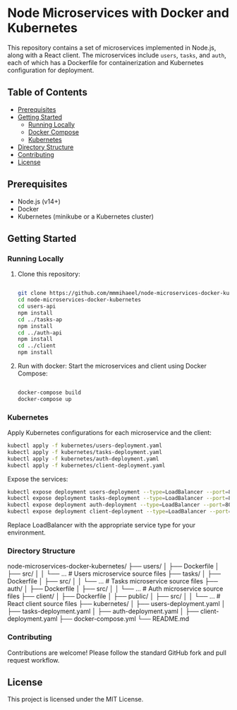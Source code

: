 # Node Microservices with Docker and Kubernetes

This repository contains a set of microservices implemented in Node.js, along with a React client. The microservices include `users`, `tasks`, and `auth`, each of which has a Dockerfile for containerization and Kubernetes configuration for deployment.

## Table of Contents

- [Prerequisites](#prerequisites)
- [Getting Started](#getting-started)
  - [Running Locally](#running-locally)
  - [Docker Compose](#docker-compose)
  - [Kubernetes](#kubernetes)
- [Directory Structure](#directory-structure)
- [Contributing](#contributing)
- [License](#license)

## Prerequisites

- Node.js (v14+)
- Docker
- Kubernetes (minikube or a Kubernetes cluster)

## Getting Started

### Running Locally

1. Clone this repository:

   ```sh

   git clone https://github.com/mmmihaeel/node-microservices-docker-kubernetes.git
   cd node-microservices-docker-kubernetes
   cd users-api
   npm install
   cd ../tasks-ap
   npm install
   cd ../auth-api
   npm install
   cd ../client
   npm install

   ```

2. Run with docker:
   Start the microservices and client using Docker Compose:

   ```sh

   docker-compose build
   docker-compose up

   ```

### Kubernetes

Apply Kubernetes configurations for each microservice and the client:

```sh
kubectl apply -f kubernetes/users-deployment.yaml
kubectl apply -f kubernetes/tasks-deployment.yaml
kubectl apply -f kubernetes/auth-deployment.yaml
kubectl apply -f kubernetes/client-deployment.yaml
```

Expose the services:

```sh
kubectl expose deployment users-deployment --type=LoadBalancer --port=80
kubectl expose deployment tasks-deployment --type=LoadBalancer --port=80
kubectl expose deployment auth-deployment --type=LoadBalancer --port=80
kubectl expose deployment client-deployment --type=LoadBalancer --port=80
```

Replace LoadBalancer with the appropriate service type for your environment.

### Directory Structure

node-microservices-docker-kubernetes/
├── users/
│ ├── Dockerfile
│ ├── src/
│ │ └── ... # Users microservice source files
├── tasks/
│ ├── Dockerfile
│ ├── src/
│ │ └── ... # Tasks microservice source files
├── auth/
│ ├── Dockerfile
│ ├── src/
│ │ └── ... # Auth microservice source files
├── client/
│ ├── Dockerfile
│ ├── public/
│ ├── src/
│ │ └── ... # React client source files
├── kubernetes/
│ ├── users-deployment.yaml
│ ├── tasks-deployment.yaml
│ ├── auth-deployment.yaml
│ ├── client-deployment.yaml
├── docker-compose.yml
└── README.md

### Contributing

Contributions are welcome! Please follow the standard GitHub fork and pull request workflow.

## License

This project is licensed under the MIT License.
